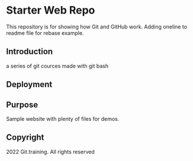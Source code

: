 # Starter Web Repo

This repository is for showing how Git and GitHub work. 
Adding oneline to readme file for rebase example.

## Introduction

a series of git cources made with git bash

## Deployment


## Purpose

Sample website with plenty of files for demos.

## Copyright

2022 Git.training. All rights reserved
